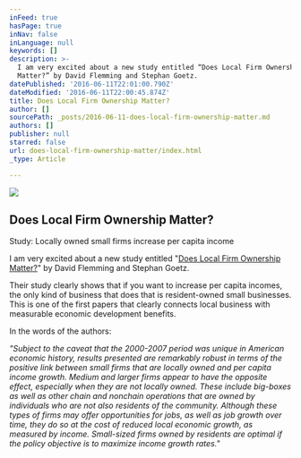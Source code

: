 ```yaml
---
inFeed: true
hasPage: true
inNav: false
inLanguage: null
keywords: []
description: >-
  I am very excited about a new study entitled “Does Local Firm Ownership
  Matter?” by David Flemming and Stephan Goetz.
datePublished: '2016-06-11T22:01:00.790Z'
dateModified: '2016-06-11T22:00:45.874Z'
title: Does Local Firm Ownership Matter?
author: []
sourcePath: _posts/2016-06-11-does-local-firm-ownership-matter.md
authors: []
publisher: null
starred: false
url: does-local-firm-ownership-matter/index.html
_type: Article

---
```

![](https://the-grid-user-content.s3-us-west-2.amazonaws.com/54801e9e-949b-47ce-ac0e-affc40132776.jpg)

<article style=""><h1>Does Local Firm Ownership Matter?</h1><p> Study: Locally owned small firms increase per capita income</p></article>

I am very excited about a new study entitled "[Does Local Firm Ownership Matter?][0]" by David Flemming and Stephan Goetz.

Their study clearly shows that if you want to increase per capita incomes, the only kind of business that does that is resident-owned small businesses. This is one of the first papers that clearly connects local business with measurable economic development benefits.

In the words of the authors:

_"Subject to the caveat that the 2000-2007 period was unique in American economic history, results presented are remarkably robust in terms of the positive link between small firms that are locally owned and per capita income growth. Medium and larger firms appear to have the opposite effect, especially when they are not locally owned. These include big-boxes as well as other chain and nonchain operations that are owned by individuals who are not also residents of the community. Although these types of firms may offer opportunities for jobs, as well as job growth over time, they do so at the cost of reduced local economic growth, as measured by income. Small-sized firms owned by residents are optimal if the policy objective is to maximize income growth rates."_

[0]: https://www.dropbox.com/s/yiheugm33dih7px/Civic%20Economics%20-%2010%20years%20of%20retail%20study.pdf?dl=0